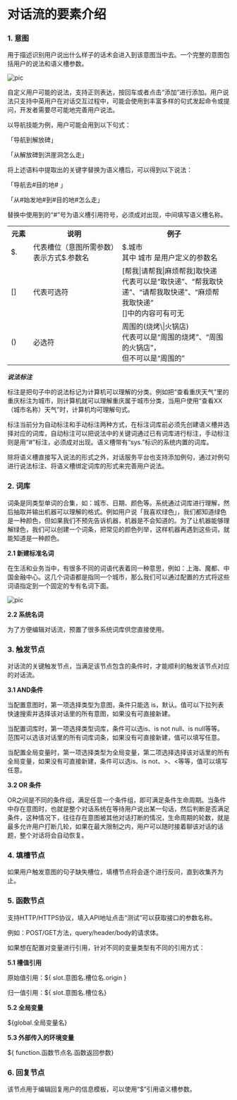 # 对话流的要素介绍

### 1. 意图

用于描述识别用户说出什么样子的话术会进入到该意图当中去。一个完整的意图包括用户的说法和语义槽参数。

![pic](/images/svs/意图.png)

自定义用户可能的说法，支持正则表达，按回车或者点击“添加”进行添加。用户说法只支持中英用户在对话交互过程中，可能会使用到丰富多样的句式发起命令或提问，开发者需要尽可能地完善用户说法。

以导航技能为例，用户可能会用到以下句式：

「导航到解放碑」

「从解放碑到洪崖洞怎么走」

将上述语料中提取出的关键字替换为语义槽后，可以得到以下说法：

「导航去#目的地# 」

「从#始发地#到#目的地#怎么走」

替换中使用到的“#”号为语义槽引用符号，必须成对出现，中间填写语义槽名称。

<table>
<tr><th width="10%">元素</th><th width="40%">说明</th><th>例子</th></tr>
<tr><td>$.</td><td>代表槽位（意图所需参数）表示方式$.参数名</td><td>$.城市<br>其中 城市 是用户定义的参数名</td></tr>
<tr><td>[]</td><td>代表可选符</td><td>[帮我|请帮我|麻烦帮我]取快递<br>代表可以是“取快递”、“帮我取快递”、“请帮我取快递”、“麻烦帮我取快递”<br>[]中的内容可有可无</td></tr>
<tr><td>()</td><td>必选符</td><td>周围的(烧烤\|火锅店)<br>代表可以是“周围的烧烤”、“周围的火锅店”，<br>但不可以是“周围的”</td></tr>
</table>


***说法标注***

标注是把句子中的说法标记为计算机可以理解的分类。例如把“查看重庆天气”里的重庆标注为城市，则计算机就可以理解重庆属于城市分类，当用户使用“查看XX（城市名称）天气”时，计算机均可理解句式。

标注当前分为自动标注和手动标注两种方式，在标注词库前必须先创建语义槽并选择对应的词库，自动标注可以把说法中的关键词通过已有词库进行标注，手动标注则是用“#”标注，必须成对出现。语义槽带有“sys.”标识的系统内置的词库。

除将语义槽直接写入说法的形式之外，对话服务平台也支持添加例句，通过对例句进行说法标注、将语义槽绑定词库的形式来完善用户说法。

### 2. 词库

词条是同类型单词的合集，如：城市、日期、颜色等。系统通过词库进行理解，然后抽取并输出机器可以理解的格式。例如用户说「我喜欢绿色」，我们都知道绿色是一种颜色，但如果我们不预先告诉机器，机器是不会知道的。为了让机器能够理解绿色，我们可以创建一个词条，把常见的颜色列举，这样机器再遇到这些词，就能知道是一种颜色。

**2.1 新建标准名词**

在生活和业务当中，有很多不同的词语代表着同一种意思，例如：上海、魔都、中国金融中心。这几个词语都是指同一个城市，那么我们可以通过配置的方式将这些词语指定到一个固定的专有名词下面。

![pic](/images/svs/新建标准名词.png)

**2.2 系统名词**

为了方便编辑对话流，预置了很多系统词库供您直接使用。

### 3. 触发节点

对话流的关键触发节点，当满足该节点包含的条件时，才能顺利的触发该节点对应的对话流。

**3.1 AND条件**

当配置意图时，第一项选择类型为意图，条件只能选 is，默认。值可以下拉列表快速搜索并选择该对话里的所有意图，如果没有可直接新建。

当配置词库时，第一项选择类型词库，条件可以选is、is not null、is null等等。范围可以选该对话里的所有词库词条，如果没有可直接新建，值可以填写任意。

当配置全局变量时，第一项选择类型为全局变量，第二项选择选择该对话里的所有全局变量，如果没有可直接新建，条件可以选is、is not、>、<等等，值可以填写任意。

**3.2 OR 条件**

OR之间是不同的条件组，满足任意一个条件组，即可满足条件生命周期。当条件中存在意图时，也就是整个对话系统在等待用户说出某一句话，然后判断是否满足条件，这种情况下，往往存在意图被其他对话打断的情况，生命周期的轮数，就是最多允许用户打断几轮，如果在最大限制之内，用户可以随时接着聊该对话的话题，整个对话将会自动恢复。

### 4. 填槽节点

如果用户触发意图的句子缺失槽位，填槽节点将会逐个进行反问，直到收集齐为止。

### 5. 函数节点

支持HTTP/HTTPS协议，填入API地址点击“测试”可以获取接口的参数名称。

例如：POST/GET方法，query/header/body的请求体。

如果想在配置对变量进行引用，针对不同的变量类型有不同的引用方式：

**5.1 槽值引用**

原始值引用：${ slot.意图名.槽位名.origin }

归一值引用：${ slot.意图名.槽位名}

**5.2 全局变量**

${global.全局变量名}

**5.3 外部传入的环境变量**

${ function.函数节点名.函数返回参数}

### 6. 回复节点

该节点用于编辑回复用户的信息模板，可以使用“$”引用语义槽参数。


